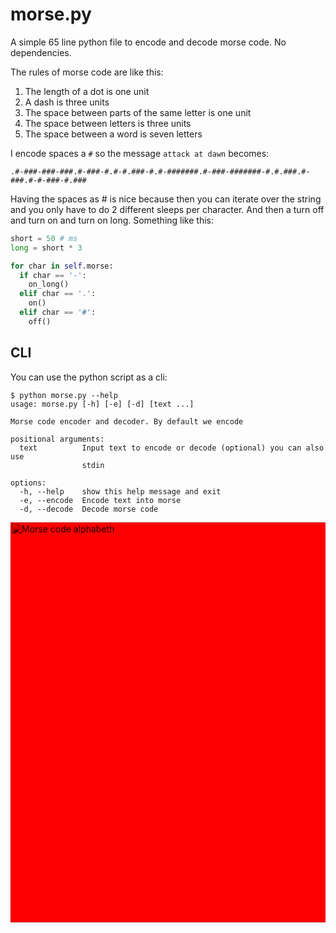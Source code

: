 # morse.py
A simple 65 line python file to encode and decode morse code. No dependencies.


The rules of morse code are like this:

1. The length of a dot is one unit
2. A dash is three units
3. The space between parts of the same letter is one unit  
4. The space between letters is three units
5. The space between a word is seven letters

I encode spaces a `#` so the message `attack at dawn` becomes:

```
.#-###-###-###.#-###-#.#-#.###-#.#-#######.#-###-#######-#.#.###.#-###.#-#-###-#.###
```

Having the spaces as # is nice because then you can iterate over the string and you only have to do 2 different sleeps per character. And then a turn off and turn on and turn on long.
Something like this:

```python
short = 50 # ms
long = short * 3

for char in self.morse:
  if char == '-':
    on_long()  
  elif char == '.':
    on()
  elif char == '#':
    off()
```

## CLI

You can use the python script as a cli:

```
$ python morse.py --help
usage: morse.py [-h] [-e] [-d] [text ...]

Morse code encoder and decoder. By default we encode

positional arguments:
  text          Input text to encode or decode (optional) you can also use
                stdin

options:
  -h, --help    show this help message and exit
  -e, --encode  Encode text into morse
  -d, --decode  Decode morse code
```

<div style="background-color: red;">
<img alt="Morse code alphabeth" src="https://upload.wikimedia.org/wikipedia/commons/thumb/b/b5/International_Morse_Code.svg/800px-International_Morse_Code.svg.png" style="height: 40rem; mix-blend-mode: multiply; background-color: white">
</div>


